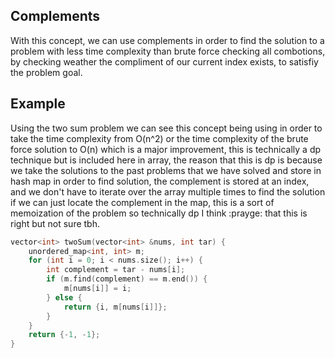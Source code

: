 ## Complements

With this concept, we can use complements in order to find the solution to a problem with less time complexity than brute force checking all combotions, by checking weather the compliment of our current index exists, to satisfiy the problem goal.

## Example

Using the two sum problem we can see this concept being using in order to take the time complexity from O(n^2) or the time complexity of the brute force solution to O(n) which is a major improvement, this is technically a dp technique but is included here in array, the reason that this is dp is because we take the solutions to the past problems that we have solved and store in hash map in order to find solution, the complement is stored at an index, and we don't have to iterate over the array multiple times to find the solution if we can just locate the complement in the map, this is a sort of memoization of the problem so technically dp I think :prayge: that this is right but not sure tbh.

```c++
vector<int> twoSum(vector<int> &nums, int tar) {
	unordered_map<int, int> m;
	for (int i = 0; i < nums.size(); i++) {
		int complement = tar - nums[i];
		if (m.find(complement) == m.end()) {
			m[nums[i]] = i;
		} else {
			return {i, m[nums[i]]};
		}
	}
	return {-1, -1};
}
```
